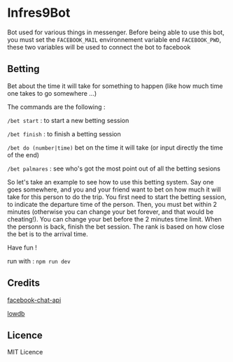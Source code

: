 # Infres9Bot

Bot used for various things in messenger.
Before being able to use this bot, you must set the `FACEBOOK_MAIL` environnement variable end `FACEBOOK_PWD`, these two variables will be used to connect the bot to facebook 

Betting
-------

Bet about the time it will take for something to happen (like how much time one takes to go somewhere ...)

The commands are the following :

`/bet start` : to start a new betting session

`/bet finish` : to finish a betting session

`/bet do (number|time)` bet on the time it will take (or input directly the time of the end)

`/bet palmares` : see who's got the most point out of all the betting sesions

So let's take an example to see how to use this betting system. Say one goes somewhere, and you and your friend want to bet on how much it will take for this person to do the trip. You first need to start the betting session, to indicate the departure time of the person. Then, you must bet within 2 minutes (otherwise you can change your bet forever, and that would be cheating!). You can change your bet before the 2 minutes time limit. When the personn is back, finish the bet session. The rank is based on how close the bet is to the arrival time.

Have fun !

run with : ``npm run dev``

Credits
-------
[facebook-chat-api](https://github.com/Schmavery/facebook-chat-api)

[lowdb](https://github.com/typicode/lowdb)


Licence
-------
MIT Licence

